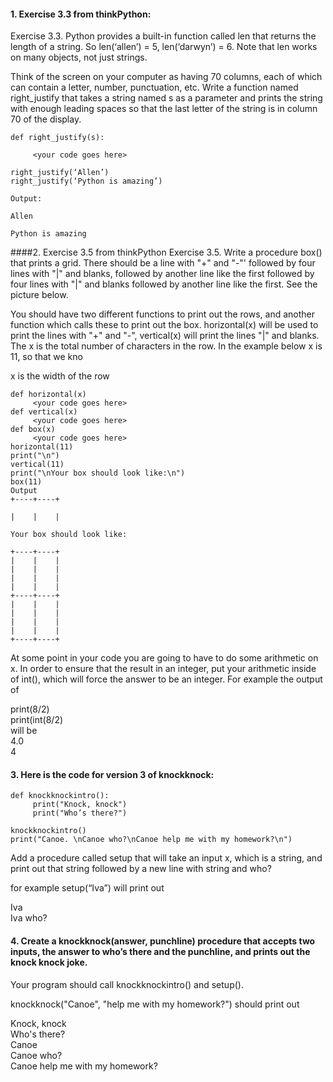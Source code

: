 #### 1. Exercise 3.3 from thinkPython:
Exercise 3.3. Python provides a built-in function called len that returns the length of a string.
So len(‘allen’) = 5, len(‘darwyn’) = 6. Note that len works on many objects, not just strings.

Think of the screen on your computer as having 70 columns, each of which can contain a letter, number, punctuation, etc. Write a function named right_justify that takes a string named s as a parameter and prints the string with enough leading spaces so that the last letter of the string is in column 70 of the display.

```
def right_justify(s):

     <your code goes here>

right_justify(‘Allen’)
right_justify(‘Python is amazing’)

Output:
                                                                                                         Allen
                                                                                             Python is amazing
```

####2. Exercise 3.5 from thinkPython
Exercise 3.5. Write a procedure box() that prints a grid. There should be a line with "+" and "-"' followed by four lines with "|" and blanks, followed by another line like the first followed by four lines with "|" and blanks followed by another line like the first. See the picture below.

You should have two different functions to print out the rows, and another function which calls these to print out the box. horizontal(x) will be used to print the lines with "+" and "-", vertical(x) will print the lines "|" and blanks. The x is the total number of characters in the row. In the example below x is 11, so that we kno

x is the width of the row
```
def horizontal(x)
     <your code goes here>
def vertical(x)
     <your code goes here>
def box(x)
     <your code goes here>
horizontal(11)
print("\n")
vertical(11)
print("\nYour box should look like:\n")
box(11)
Output
+----+----+

|    |    |

Your box should look like:

+----+----+
|    |    |
|    |    |
|    |    |
|    |    |
+----+----+
|    |    |
|    |    |
|    |    |
|    |    |
+----+----+
```

At some point in your code you are going to have to do some arithmetic on x. In order to ensure that the result in an integer, put your arithmetic inside of int(), which will force the answer to be an integer. For example the output of 

print(8/2)
<br>
print(int(8/2)
<br>
will be 
<br>
4.0
<br>
4


#### 3. Here is the code for version 3 of knockknock:
```
def knockknockintro():
     print("Knock, knock")
     print("Who’s there?")

knockknockintro()
print("Canoe. \nCanoe who?\nCanoe help me with my homework?\n")
```

Add a procedure called setup that will take an input x, which is a string, and print out that string followed by a 
new line with string and who?

for example  setup(“Iva”)  will print out

Iva
<br>
Iva who?

#### 4. Create a knockknock(answer, punchline) procedure that accepts two inputs, the answer to who’s there and the punchline, and prints out the knock knock joke. 

Your program should call knockknockintro() and setup().

knockknock("Canoe", "help me with my homework?") should print out

Knock, knock
<br>
Who's there?
<br>
Canoe
<br>
Canoe who?
<br>
Canoe help me with my homework?
